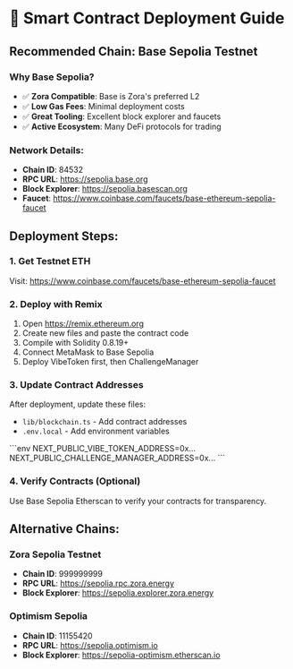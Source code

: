 # 🚀 Smart Contract Deployment Guide

## Recommended Chain: **Base Sepolia Testnet**

### Why Base Sepolia?
- ✅ **Zora Compatible**: Base is Zora's preferred L2
- ✅ **Low Gas Fees**: Minimal deployment costs
- ✅ **Great Tooling**: Excellent block explorer and faucets
- ✅ **Active Ecosystem**: Many DeFi protocols for trading

### Network Details:
- **Chain ID**: 84532
- **RPC URL**: https://sepolia.base.org
- **Block Explorer**: https://sepolia.basescan.org
- **Faucet**: https://www.coinbase.com/faucets/base-ethereum-sepolia-faucet

## Deployment Steps:

### 1. Get Testnet ETH
Visit: https://www.coinbase.com/faucets/base-ethereum-sepolia-faucet

### 2. Deploy with Remix
1. Open https://remix.ethereum.org
2. Create new files and paste the contract code
3. Compile with Solidity 0.8.19+
4. Connect MetaMask to Base Sepolia
5. Deploy VibeToken first, then ChallengeManager

### 3. Update Contract Addresses
After deployment, update these files:
- `lib/blockchain.ts` - Add contract addresses
- `.env.local` - Add environment variables

\`\`\`env
NEXT_PUBLIC_VIBE_TOKEN_ADDRESS=0x...
NEXT_PUBLIC_CHALLENGE_MANAGER_ADDRESS=0x...
\`\`\`

### 4. Verify Contracts (Optional)
Use Base Sepolia Etherscan to verify your contracts for transparency.

## Alternative Chains:

### Zora Sepolia Testnet
- **Chain ID**: 999999999
- **RPC URL**: https://sepolia.rpc.zora.energy
- **Block Explorer**: https://sepolia.explorer.zora.energy

### Optimism Sepolia
- **Chain ID**: 11155420
- **RPC URL**: https://sepolia.optimism.io
- **Block Explorer**: https://sepolia-optimism.etherscan.io
